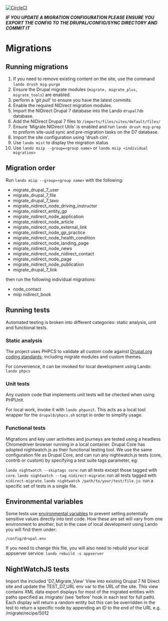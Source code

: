 [![CircleCI](https://circleci.com/gh/dof-dss/nidirect-d8-mig-mods.svg?style=svg)](https://circleci.com/gh/dof-dss/nidirect-d8-mig-mods)

***IF YOU UPDATE A MIGRATION CONFIGURATION PLEASE ENSURE YOU EXPORT THE CONFIG
   TO THE DRUPAL/CONFIG/SYNC DIRECTORY AND COMMIT IT***


# Migrations

## Running migrations

1. If you need to remove existing content on the site, use the command
  `lando drush mig-purge`
2. Ensure the Drupal migrate modules (`migrate, migrate_plus, migrate_tools`)
are enabled.
3. perform a *'git pull'* to ensure you have the latest commits.
4. Enable the required NIDirect migration modules.
5. Import the NIDirect Drupal 7 database into the Lando `drupal7db` database.
6. Add the NIDirect Drupal 7 files to `/imports/files/sites/default/files/`
7. Ensure 'Migrate NIDirect Utils' is enabled and run
  `lando drush mig-prep` to preform site-uuid sync and
   pre-migration tasks on the D7 database.
8. Import the site configuration using 'drush cim'.
9. Use `lando mist` to display the migration status
10. Use `lando miip --group=<group name>` or `lando miip <individual migration>`

## Migration order

Run `lando miip --group=<group name>` with the following:
* migrate_drupal_7_user
* migrate_drupal_7_file
* migrate_drupal_7_taxo
* migrate_nidirect_node_driving_instructor
* migrate_nidirect_entity_gp
* migrate_nidirect_node_application
* migrate_nidirect_node_article
* migrate_nidirect_node_external_link
* migrate_nidirect_node_gp_practice
* migrate_nidirect_node_health_condition
* migrate_nidirect_node_landing_page
* migrate_nidirect_node_news
* migrate_nidirect_node_nidirect_contact
* migrate_nidirect_node_page
* migrate_nidirect_node_publication
* migrate_drupal_7_link

then run the following individual migrations:
* node_contact
* miip nidirect_book

## Running tests

Automated testing is broken into different categories: static analysis, unit
and functional tests.

### Static analysis

The project uses PHPCS to validate all custom code against
[Drupal.org coding standards](https://www.drupal.org/docs/develop/standards/coding-standards);
including migrate modules and custom themes.

For convenience, it can be invoked for local development using Lando:
`lando phpcs`

### Unit tests

Any custom code that implements unit tests will be checked when using PHPUnit.

For local work, invoke it with `lando phpunit`. This acts as a local tool
wrapper for the `drupal8/phpcs.sh` script in order to simplify usage.

### Functional tests

Migrations and key user activities and journeys are tested using a headless
Chromedriver browser running in a local container. Drupal Core has adopted
nightwatch.js as their functional testing tool. We use the same configuration
file as Drupal Core, and can run any nightwatch.js tests
(core, contrib or custom) by specifying a test suite tags parameter, eg:

`lando nightwatch --skiptags core`: run all tests except those tagged
with `core`.
`lando nightwatch --tag nidirect-migrate`: run all tests tagged
with `nidirect-migrate`.
`lando nightwatch /path/to/your/test/file.js`: run a specific set of
tests in a single file.

## Environmental variables

Some tests use [environmental variables](https://en.wikipedia.org/wiki/Environment_variable)
to prevent setting potentially sensitive values directly into test code. How
these are set will vary from one environment to another, but in the case of
local development using Lando you will find them under:

`/config/drupal.env`

If you need to change this file, you will also need to rebuild your local
appserver service: `lando rebuild -s appserver`

## NightWatchJS tests ##

Import the included 'D7_Migrate_View' View into existing Drupal 7 NI Direct
site and update the TEST_D7_URL env var to the URL of the site.
This view contains XML data export displays for most of the migrated entities
with paths specified as /migrate/<entity> (see 'before' hook in each test for
full path).
Each display will return a random entity but this can be overridden in the
test to return a specific node by appending an ID to the end of the URL
e.g. /migrate/recipe/5012
